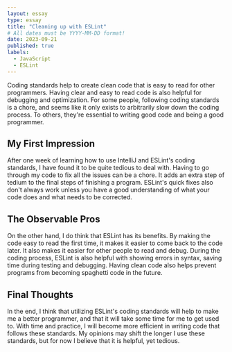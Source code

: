 ```yaml
---
layout: essay
type: essay
title: "Cleaning up with ESLint"
# All dates must be YYYY-MM-DD format!
date: 2023-09-21
published: true
labels:
  - JavaScript
  - ESLint
---
```


Coding standards help to create clean code that is easy to read for other programmers. Having clear and easy to read code is also helpful for debugging and optimization. For some people, following coding standards is a chore, and seems like it only exists to arbitrarily slow down the coding process. To others, they're essential to writing good code and being a good programmer.

## My First Impression
After one week of learning how to use IntelliJ and ESLint's coding standards, I have found it to be quite tedious to deal with. Having to go through my code to fix all the issues can be a chore. It adds an extra step of tedium to the final steps of finishing a program. ESLint's quick fixes also don't always work unless you have a good understanding of what your code does and what needs to be corrected.

## The Observable Pros
On the other hand, I do think that ESLint has its benefits. By making the code easy to read the first time, it makes it easier to come back to the code later. It also makes it easier for other people to read and debug. During the coding process, ESLint is also helpful with showing errors in syntax, saving time during testing and debugging. Having clean code also helps prevent programs from becoming spaghetti code in the future.

## Final Thoughts
In the end, I think that utilizing ESLint's coding standards will help to make me a better programmer, and that it will take some time for me to get used to. With time and practice, I will become more efficient in writing code that follows these standards. My opinions may shift the longer I use these standards, but for now I believe that it is helpful, yet tedious.
